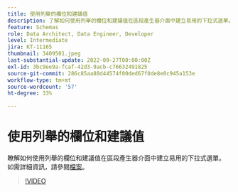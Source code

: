 ```yaml
---
title: 使用列舉的欄位和建議值
description: 了解如何使用列舉的欄位和建議值在區段產生器介面中建立易用的下拉式選單。
feature: Schemas
role: Data Architect, Data Engineer, Developer
level: Intermediate
jira: KT-11165
thumbnail: 3409501.jpeg
last-substantial-update: 2022-09-27T00:00:00Z
exl-id: 3bc9ee9a-fcaf-42d3-9acb-c76632491825
source-git-commit: 286c85aa88d44574f00ded67f0de8e0c945a153e
workflow-type: tm+mt
source-wordcount: '57'
ht-degree: 33%

---
```


# 使用列舉的欄位和建議值

瞭解如何使用列舉的欄位和建議值在區段產生器介面中建立易用的下拉式選單。 如需詳細資訊，請參閱[檔案](https://experienceleague.adobe.com/docs/experience-platform/xdm/ui/fields/enum.html?lang=zh-Hant)。

>[!VIDEO](https://video.tv.adobe.com/v/3409501/?learn=on&enablevpops)
